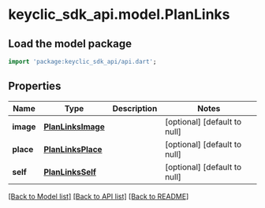 # keyclic_sdk_api.model.PlanLinks

## Load the model package
```dart
import 'package:keyclic_sdk_api/api.dart';
```

## Properties
Name | Type | Description | Notes
------------ | ------------- | ------------- | -------------
**image** | [**PlanLinksImage**](PlanLinksImage.md) |  | [optional] [default to null]
**place** | [**PlanLinksPlace**](PlanLinksPlace.md) |  | [optional] [default to null]
**self** | [**PlanLinksSelf**](PlanLinksSelf.md) |  | [optional] [default to null]

[[Back to Model list]](../README.md#documentation-for-models) [[Back to API list]](../README.md#documentation-for-api-endpoints) [[Back to README]](../README.md)


